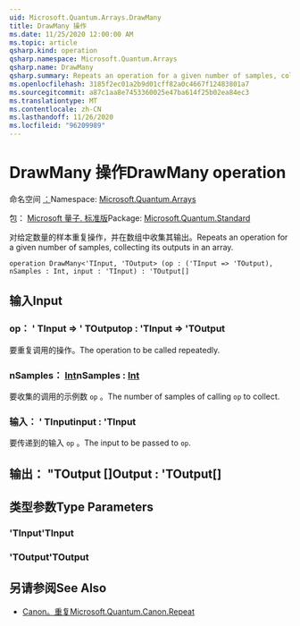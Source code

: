```yaml
---
uid: Microsoft.Quantum.Arrays.DrawMany
title: DrawMany 操作
ms.date: 11/25/2020 12:00:00 AM
ms.topic: article
qsharp.kind: operation
qsharp.namespace: Microsoft.Quantum.Arrays
qsharp.name: DrawMany
qsharp.summary: Repeats an operation for a given number of samples, collecting its outputs in an array.
ms.openlocfilehash: 3185f2ec01a2b9d01cff82a0c4667f12483801a7
ms.sourcegitcommit: a87c1aa8e7453360025e47ba614f25b02ea84ec3
ms.translationtype: MT
ms.contentlocale: zh-CN
ms.lasthandoff: 11/26/2020
ms.locfileid: "96209989"
---
```

# <a name="drawmany-operation"></a><span data-ttu-id="83d98-102">DrawMany 操作</span><span class="sxs-lookup"><span data-stu-id="83d98-102">DrawMany operation</span></span>

<span data-ttu-id="83d98-103">命名空间 [：](xref:Microsoft.Quantum.Arrays)</span><span class="sxs-lookup"><span data-stu-id="83d98-103">Namespace: [Microsoft.Quantum.Arrays](xref:Microsoft.Quantum.Arrays)</span></span>

<span data-ttu-id="83d98-104">包： [Microsoft 量子. 标准版](https://nuget.org/packages/Microsoft.Quantum.Standard)</span><span class="sxs-lookup"><span data-stu-id="83d98-104">Package: [Microsoft.Quantum.Standard](https://nuget.org/packages/Microsoft.Quantum.Standard)</span></span>


<span data-ttu-id="83d98-105">对给定数量的样本重复操作，并在数组中收集其输出。</span><span class="sxs-lookup"><span data-stu-id="83d98-105">Repeats an operation for a given number of samples, collecting its outputs in an array.</span></span>

```qsharp
operation DrawMany<'TInput, 'TOutput> (op : ('TInput => 'TOutput), nSamples : Int, input : 'TInput) : 'TOutput[]
```


## <a name="input"></a><span data-ttu-id="83d98-106">输入</span><span class="sxs-lookup"><span data-stu-id="83d98-106">Input</span></span>

### <a name="op--tinput--toutput"></a><span data-ttu-id="83d98-107">op： ' TInput => ' TOutput</span><span class="sxs-lookup"><span data-stu-id="83d98-107">op : 'TInput => 'TOutput</span></span> 

<span data-ttu-id="83d98-108">要重复调用的操作。</span><span class="sxs-lookup"><span data-stu-id="83d98-108">The operation to be called repeatedly.</span></span>


### <a name="nsamples--int"></a><span data-ttu-id="83d98-109">nSamples： [Int](xref:microsoft.quantum.lang-ref.int)</span><span class="sxs-lookup"><span data-stu-id="83d98-109">nSamples : [Int](xref:microsoft.quantum.lang-ref.int)</span></span>

<span data-ttu-id="83d98-110">要收集的调用的示例数 `op` 。</span><span class="sxs-lookup"><span data-stu-id="83d98-110">The number of samples of calling `op` to collect.</span></span>


### <a name="input--tinput"></a><span data-ttu-id="83d98-111">输入： ' TInput</span><span class="sxs-lookup"><span data-stu-id="83d98-111">input : 'TInput</span></span>

<span data-ttu-id="83d98-112">要传递到的输入 `op` 。</span><span class="sxs-lookup"><span data-stu-id="83d98-112">The input to be passed to `op`.</span></span>



## <a name="output--toutput"></a><span data-ttu-id="83d98-113">输出： "TOutput []</span><span class="sxs-lookup"><span data-stu-id="83d98-113">Output : 'TOutput[]</span></span>



## <a name="type-parameters"></a><span data-ttu-id="83d98-114">类型参数</span><span class="sxs-lookup"><span data-stu-id="83d98-114">Type Parameters</span></span>

### <a name="tinput"></a><span data-ttu-id="83d98-115">'TInput</span><span class="sxs-lookup"><span data-stu-id="83d98-115">'TInput</span></span>


### <a name="toutput"></a><span data-ttu-id="83d98-116">'TOutput</span><span class="sxs-lookup"><span data-stu-id="83d98-116">'TOutput</span></span>



## <a name="see-also"></a><span data-ttu-id="83d98-117">另请参阅</span><span class="sxs-lookup"><span data-stu-id="83d98-117">See Also</span></span>

- [<span data-ttu-id="83d98-118">Canon。重复</span><span class="sxs-lookup"><span data-stu-id="83d98-118">Microsoft.Quantum.Canon.Repeat</span></span>](xref:Microsoft.Quantum.Canon.Repeat)